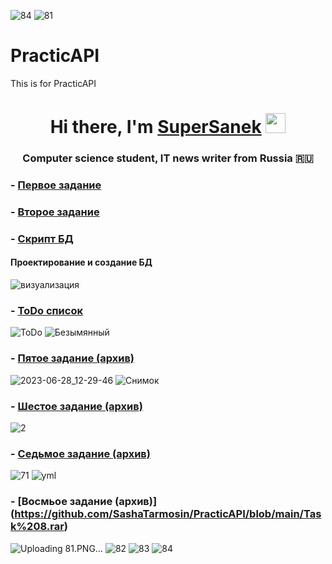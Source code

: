 ![84](https://github.com/SashaTarmosin/PracticAPI/assets/124984509/38fd700a-97fa-444c-a738-7e892fc59e7e)
![81](https://github.com/SashaTarmosin/PracticAPI/assets/124984509/9cbdbd4b-92b0-4b5a-a27b-29dfea59d7aa)
# PracticAPI
This is for PracticAPI
<h1 align="center">Hi there, I'm <a href="https://daniilshat.ru/" target="_blank">SuperSanek</a> 
<img src="https://github.com/blackcater/blackcater/raw/main/images/Hi.gif" height="32"/></h1>
<h3 align="center">Computer science student, IT news writer from Russia 🇷🇺</h3>
 

  ### - [Первое задание](https://github.com/SashaTarmosin/PracticAPI/tree/main/Backendapi)<br>
  
  ### - [Второе задание ](https://github.com/SashaTarmosin/PracticAPI/tree/main/BackendApiWithControllers/Backendapi)<br>
  
  ### - [Скрипт БД](https://github.com/SashaTarmosin/PracticAPI/blob/main/DevelopingDataBase/bd.sql) <br> 
  #### Проектирование и создание БД
  ![визуализация](https://user-images.githubusercontent.com/124984509/224294032-8fae953d-4cfb-46e7-a6d8-52adc854a4f3.png)<br>
  ### - [ToDo список ](https://github.com/users/SashaTarmosin/projects/1)<br>
![ToDo](https://user-images.githubusercontent.com/124984509/224318426-1420c4e2-ce97-4dfa-b10a-8ac46c9b1e4c.JPG)
![Безымянный](https://user-images.githubusercontent.com/124984509/224318656-9bc08375-6618-4280-8e97-ded8325ca986.png)
 ### - [Пятое задание (архив) ](https://github.com/SashaTarmosin/PracticAPI/blob/main/Task5.rar)<br>
 ![2023-06-28_12-29-46](https://github.com/SashaTarmosin/PracticAPI/assets/124984509/596cecb6-4a65-4fac-aa6b-ab2c292df804)
![Снимок](https://github.com/SashaTarmosin/PracticAPI/assets/124984509/03a20ae0-3433-4809-84fa-92e5a0c78a67)
### - [Шестое задание (архив)](https://github.com/SashaTarmosin/PracticAPI/blob/main/Task6.rar)<br>
![2](https://github.com/SashaTarmosin/PracticAPI/assets/124984509/89a8a659-14ee-44d9-89cc-decfe51dc2c4)
### - [Cедьмое задание (архив)](https://github.com/SashaTarmosin/PracticAPI/blob/main/7%20Task.rar)<br>
![71](https://github.com/SashaTarmosin/PracticAPI/assets/124984509/511c3211-cb1f-4ae0-9be9-71f5ae1b1bf4)
![yml](https://github.com/SashaTarmosin/PracticAPI/assets/124984509/d416136f-3b02-4c3c-985a-063f017fac9c)
### - [Восмьое задание (архив)] (https://github.com/SashaTarmosin/PracticAPI/blob/main/Task%208.rar)<br>
![Uploading 81.PNG…]()
![82](https://github.com/SashaTarmosin/PracticAPI/assets/124984509/53ab2401-95a6-4c74-b0c7-adc94ebf35ff)
![83](https://github.com/SashaTarmosin/PracticAPI/assets/124984509/56b8e466-66fd-470a-982d-6593dbc3ada6)
![84](https://github.com/SashaTarmosin/PracticAPI/assets/124984509/f98b97df-a4d0-4658-a9d4-ccf453b33ac9)






